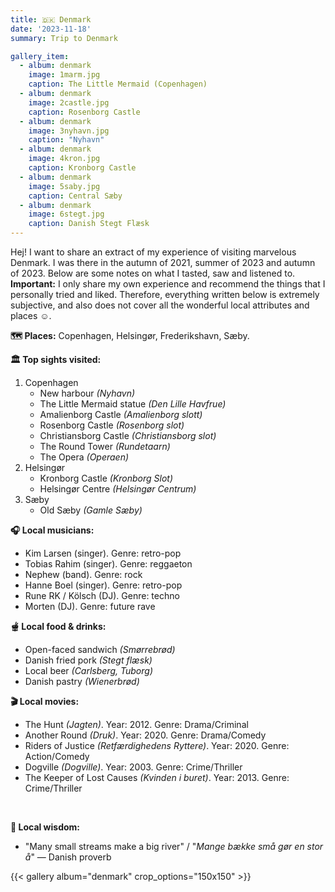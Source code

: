 ```yaml
---
title: 🇩🇰 Denmark
date: '2023-11-18'
summary: Trip to Denmark

gallery_item:
  - album: denmark
    image: 1marm.jpg
    caption: The Little Mermaid (Copenhagen)
  - album: denmark
    image: 2castle.jpg
    caption: Rosenborg Castle
  - album: denmark
    image: 3nyhavn.jpg
    caption: "Nyhavn"
  - album: denmark
    image: 4kron.jpg
    caption: Kronborg Castle
  - album: denmark
    image: 5saby.jpg
    caption: Central Sæby
  - album: denmark
    image: 6stegt.jpg
    caption: Danish Stegt Flæsk 
---
```

Hej! I want to share an extract of my experience of visiting marvelous Denmark. I was there in the autumn of 2021, summer of 2023 and autumn of 2023. Below are some notes on what I tasted, saw and listened to.<br>
<b>Important:</b> I only share my own experience and recommend the things that I personally tried and liked. Therefore, everything written below is extremely subjective, and also does not cover all the wonderful local attributes and places ☺️.

<b>🗺 Places:</b> Copenhagen, Helsingør, Frederikshavn, Sæby. <br>

<b>🏛 Top sights visited: </b>
1. Copenhagen
    - New harbour <i>(Nyhavn)</i>
    - The Little Mermaid statue <i>(Den Lille Havfrue)</i>
    - Amalienborg Castle <i>(Amalienborg slott)</i>
    - Rosenborg Castle <i>(Rosenborg slot)</i>
    - Christiansborg Castle <i>(Christiansborg slot)</i>
    - The Round Tower <i>(Rundetaarn)</i>
    - The Opera <i>(Operaen)</i>
2. Helsingør
    - Kronborg Castle <i>(Kronborg Slot)</i>
    - Helsingør Centre <i>(Helsingør Centrum)</i>
3. Sæby
    - Old Sæby <i>(Gamle Sæby)</i>


<b>🎧 Local musicians: </b>
- Kim Larsen (singer). Genre: retro-pop
- Tobias Rahim (singer). Genre: reggaeton
- Nephew (band). Genre: rock
- Hanne Boel (singer). Genre: retro-pop
- Rune RK / Kölsch (DJ). Genre: techno
- Morten (DJ). Genre: future rave

<b>🫕 Local food & drinks: </b>
- Open-faced sandwich <i>(Smørrebrød)</i>
- Danish fried pork <i>(Stegt flæsk)</i>
- Local beer <i>(Carlsberg, Tuborg)</i>
- Danish pastry <i>(Wienerbrød)</i>

<b>🎬 Local movies:</b>
- The Hunt <i>(Jagten)</i>. Year: 2012. Genre: Drama/Criminal
- Another Round <i>(Druk)</i>. Year: 2020. Genre: Drama/Comedy
- Riders of Justice <i>(Retfærdighedens Ryttere)</i>. Year: 2020. Genre: Action/Comedy
- Dogville <i>(Dogville)</i>. Year: 2003. Genre: Crime/Thriller
- The Keeper of Lost Causes <i>(Kvinden i buret)</i>. Year: 2013. Genre: Crime/Thriller
<br>

<b>🦉 Local wisdom:</b>
- "Many small streams make a big river" / "<i>Mange bække små gør en stor å</i>" — Danish proverb

{{< gallery album="denmark" crop_options="150x150" >}}
   

